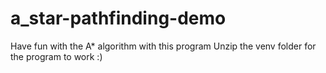 # a_star-pathfinding-demo
Have fun with the A* algorithm with this program
Unzip the venv folder for the program to work :)
